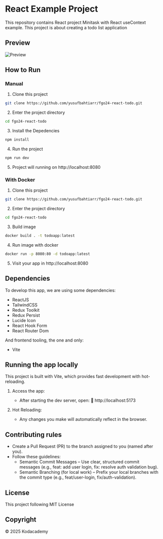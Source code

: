 # React Example Project

This repository contains React project Minitask with React useContext example. This project is about creating a todo list application

## Preview

![Preview](Screenshot.png)

## How to Run

### Manual

1. Clone this project

```bash
git clone https://github.com/yusufbahtiarr/fgo24-react-todo.git
```

2. Enter the project directory

```bash
cd fgo24-react-todo
```

3. Install the Depedencies

```bash
npm install
```

4. Run the project

```bash
npm run dev
```

5. Project will running on http://localhost:8080

### With Docker

1. Clone this project

```bash
git clone https://github.com/yusufbahtiarr/fgo24-react-todo.git
```

2. Enter the project directory

```bash
cd fgo24-react-todo
```

3. Build image

```bash
docker build . -t todoapp:latest
```

4. Run image with docker

```bash
docker run -p 8080:80 -d todoapp:latest
```

5. Visit your app in http://localhost:8080

## Dependencies

To develop this app, we are using some dependencies:

- ReactJS
- TailwindCSS
- Redux Toolkit
- Redux Persist
- Lucide Icon
- React Hook Form
- React Router Dom

And frontend tooling, the one and only:

- Vite

## Running the app locally

This project is built with Vite, which provides fast development with hot-reloading.

1. Access the app:

   - After starting the dev server, open:
     🔗 http://localhost:5173

2. Hot Reloading:
   - Any changes you make will automatically reflect in the browser.

## Contributing rules

- Create a Pull Request (PR) to the branch assigned to you (named after you).
- Follow these guidelines:
  - Semantic Commit Messages – Use clear, structured commit messages (e.g., feat: add user login, fix: resolve auth validation bug).
  - Semantic Branching (for local work) – Prefix your local branches with the commit type (e.g., feat/user-login, fix/auth-validation).

## License

This project following MIT License

## Copyright

&copy; 2025 Kodacademy
